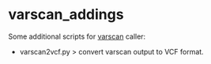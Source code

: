 # varscan_addings
Some additional scripts for [varscan](http://varscan.sourceforge.net/using-varscan.html) caller:
  - varscan2vcf.py > convert varscan output to VCF format.
